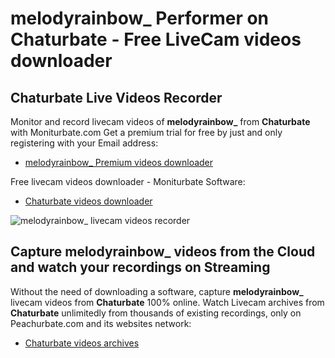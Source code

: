 # melodyrainbow_ Performer on Chaturbate - Free LiveCam videos downloader

## Chaturbate Live Videos Recorder

Monitor and record livecam videos of **melodyrainbow_** from **Chaturbate** with Moniturbate.com
Get a premium trial for free by just and only registering with your Email address:
* [melodyrainbow_ Premium videos downloader](https://moniturbate.com/request-demo-licence-key.html)

Free livecam videos downloader - Moniturbate Software:
* [Chaturbate videos downloader](https://moniturbate.com/moniturbate-download-software.html)

![melodyrainbow_ livecam videos recorder](https://peachurnet.com/templates/moniturbate-software.png)


## Capture melodyrainbow_ videos from the Cloud and watch your recordings on Streaming

Without the need of downloading a software, capture **melodyrainbow_** livecam videos from **Chaturbate** 100% online.
Watch Livecam archives from **Chaturbate** unlimitedly from thousands of existing recordings, only on Peachurbate.com and its websites network:
* [Chaturbate videos archives](https://peachurnet.com/)